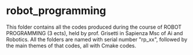 # robot_programming
This folder contains all the codes produced during the course of ROBOT PROGRAMMING (3 ects), held by prof. Grisetti in Sapienza Msc of Ai and Robotics. All the folders are named with serial number "rp_xx", followed by the main themes of that codes, all with Cmake codes.
